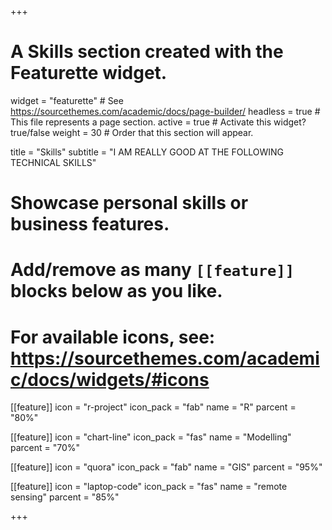 +++
# A Skills section created with the Featurette widget.
widget = "featurette"  # See https://sourcethemes.com/academic/docs/page-builder/
headless = true  # This file represents a page section.
active = true  # Activate this widget? true/false
weight = 30  # Order that this section will appear.

title = "Skills"
subtitle = "I AM REALLY GOOD AT THE FOLLOWING TECHNICAL SKILLS"

# Showcase personal skills or business features.
# 
# Add/remove as many `[[feature]]` blocks below as you like.
# 
# For available icons, see: https://sourcethemes.com/academic/docs/widgets/#icons

  
[[feature]]
  icon = "r-project"
  icon_pack = "fab"
  name = "R"
  parcent = "80%"  
  
[[feature]]
  icon = "chart-line"
  icon_pack = "fas"
  name = "Modelling"
  parcent = "70%"
  
[[feature]]
  icon = "quora"
  icon_pack = "fab"
  name = "GIS"
  parcent = "95%"

[[feature]]
  icon = "laptop-code"
  icon_pack = "fas"
  name = "remote sensing"
  parcent = "85%"

+++
